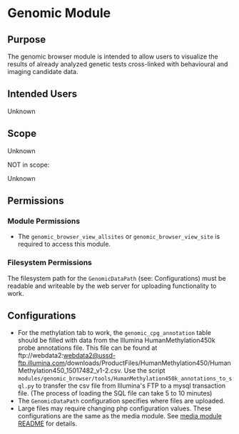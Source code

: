 # Genomic Module

## Purpose

The genomic browser module is intended to allow users to visualize the
results of already analyzed genetic tests cross-linked with behavioural
and imaging candidate data.

## Intended Users

Unknown

## Scope

Unknown

NOT in scope:

Unknown

## Permissions

### Module Permissions

- The `genomic_browser_view_allsites` or `genomic_browser_view_site` is required to access this module.

### Filesystem Permissions

The filesystem path for the `GenomicDataPath` (see: Configurations) must be readable and writeable by the web server for
uploading functionality to work.

## Configurations

- For the methylation tab to work, the `genomic_cpg_annotation` table should be filled with data from the Illumina HumanMethylation450k probe annotations file. This file can be found at ftp://webdata2:webdata2@ussd-ftp.illumina.com/downloads/ProductFiles/HumanMethylation450/HumanMethylation450_15017482_v1-2.csv. Use the script `modules/genomic_browser/tools/HumanMethylation450k_annotations_to_sql.py` to transfer the csv file from Illumina's FTP to a mysql transaction file. (The process of loading the SQL file can take 5 to 10 minutes)
- The `GenomicDataPath` configuration specifies where files are uploaded.
- Large files may require changing php configuration values. These configurations are the same as the media module. See [media module README](../media/README.md) for details.
